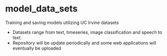 # model_data_sets
Training and saving models utilizing UC Irvine datasets
- Datasets range from text, timeseries, image classification and speech to text.
- Repository will be update periodically and some web applications will eventually be uploaded
